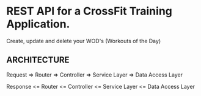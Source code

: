 # REST API for a CrossFit Training Application.

Create, update and delete your WOD's (Workouts of the Day)

## ARCHITECTURE

Request => Router => Controller => Service Layer => Data Access Layer

Response <= Router <= Controller <= Service Layer <= Data Access Layer
